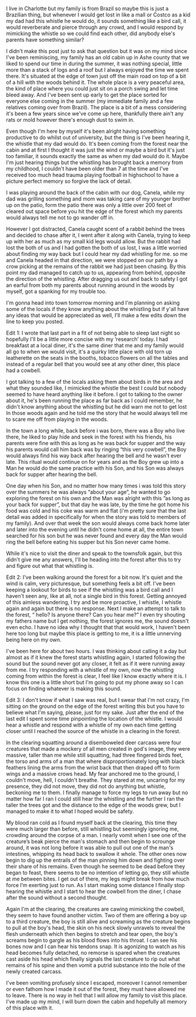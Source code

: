 I live in Charlotte but my family is from Brazil so maybe this is just a Brazilian thing, but whenever I would get lost in like a mall or Costco as a kid my dad had this whistle he would do, it sounds something like a bird call, it would reverberate and pierce through any crowd, and I would respond by mimicking the whistle so we could find each other, did anybody else's parents have something similar?

 I didn't make this post just to ask that question but it was on my mind since I've been reminiscing, my family has an old cabin up in Ashe county that we liked to spend our time in during the summer, it was nothing special, little more than a stack of logs and a roof but I always enjoyed the time we spent there. It's situated at the edge of town just off the main road on top of a bit of a hill with the woods behind it. The whole place is a very peaceful area, the kind of place where you could just sit on a porch swing and let time bleed away. And I've been sent up early to get the place sorted for everyone else coming in the summer (my immediate family and a few relatives coming over from Brazil). The place is a bit of a mess considering it's been a few years since we've come up here, thankfully there ain't any rats or mold however there's enough dust to swim in.

Even though I'm here by myself it's been alright having something productive to do whilst out of university, but the thing is I've been hearing it, the whistle that my dad would do. It's been coming from the forest near the cabin and at first I thought it was just the wind or maybe a bird but it's just too familiar, it sounds exactly the same as when my dad would do it. Maybe I'm just hearing things but the whistling has brought back a memory from my childhood, I couldn't have been older than 7 at the time and I've received too much head trauma playing football in highschool to have a picture perfect memory so forgive the lack of detail.

I was playing around the back of the cabin with our dog, Canela, while my dad was grilling something and mom was taking care of my younger brother up on the patio, form the patio there was only a little over 200 feet of cleared out space before you hit the edge of the forest which my parents would always tell me not to go wander off in. 

However I got distracted, Canela caught scent of a rabbit behind the trees and decided to chase after it, I went after it along with Canela, trying to keep up with her as much as my small kid legs would allow. But the rabbit had lost the both of us and I had gotten the both of us lost, I was a little worried about finding my way back but I could hear my dad whistling for me. so me and Canela headed in that direction, we were stopped on our path by a crow picking at the remains of the rabbit we had just been chasing. By this point my dad managed to catch up to us, appearing from behind, opposite the direction of the whistling. After dragging us out and back to safety I got an earful from both my parents about running around in the woods by myself, got a spanking for my trouble too.

I'm gonna head into town tomorrow morning and I'm planning on asking some of the locals if they know anything about the whistling but if y'all have any ideas that would be appreciated as well, I'll make a few edits down the line to keep you posted.

Edit 1: 
I wrote that last part in a fit of not being able to sleep last night so hopefully I'll be a little more concise with my ‘research’ today. I had breakfast at a local diner, it's the same diner that me and my family would all go to when we would visit, it's a quirky little place with old torn up leatherette on the seats in the booths, tobacco flowers on all the tables and instead of a regular bell that you would see at any other diner, this place had a cowbell. 

I got talking to a few of the locals asking them about birds in the area and what they sounded like, I mimicked the whistle the best I could but nobody seemed to have heard anything like it before. I got to talking to the owner about it, he's been running the place as far back as I could remember, he didn't know anything about the whistling but he did warn me not to get lost In those woods again and he told me the story that he would always tell me to scare me off from playing in the woods.

 In the town a long while, back before i was born, there was a Boy who live there, he liked to play hide and seek in the forest with his friends, his parents were fine with this as long as he was back for supper and the way his parents would call him back was by ringing “this very cowbell”, the Boy would always find his way back after hearing the bell and he wasn't ever late. This ritual would continue on for years and as the Boy grew up into a Man he would do the same practice with his Son, and his Son was always back for supper after hearing the bell. 

One day when his Son, and no matter how many times i was told this story over the summers he was always  “about your age”, he wanted to go exploring the forest on his own and the Man was alright with this ”as long as your back for supper”, but that day he was late, by the time he got home his food was cold and his coke was warm and flat (i'm pretty sure that the last detail was added in specifically for when the story was told to members of my family). And over that week the son would always come back home later and later into the evening until he didn't come home at all, the entire town searched for his son but he was never found and every day the Man would ring the bell before eating his supper but his Son never came home. 

While it's nice to visit the diner and speak to the townsfolk again, but this didn't give me any answers, I'll be heading into the forest after this to try and figure out what that whistling is.

Edit 2: 
  I've been walking around the forest for a bit now. It's quiet and the wind is calm, very picturesque, but something feels a bit off. I've been keeping a lookout for birds to see if the whistling was a bird call and I haven't seen any, like at all, not a single bird in this forest. Getting annoyed of this aimless wandering, I try and be more proactive, I whistle, I whistle again and again but there is no response. Next I make an  attempt to talk to the forest,
 “ hello? Is anyone there? Can you hear me?”
 I even try shouting my fathers name but I get nothing, the forest ignores me, the sound doesn't even echo. I have no idea why I thought that that would work, I haven't been here too long but maybe this place is getting to me, it is a little unnerving being here on my own. 

I've been here for about two hours. I was thinking about calling it a day but almost as if it knew the forest starts whistling again, I started following the sound but the sound never got any closer, it felt as if it were running away from me. I try responding with a whistle of my own, now the whistling coming from within the forest is clear, I feel like I know exactly where it is. I know this one is a little short but I'm going to put my phone away so I can focus on finding whatever is making this sound.
   
Edit 3: 
I don't know if what I saw was real, but I swear that I'm not crazy, I'm sitting on the ground on the edge of the forest writing this but you have to believe what I'm saying, please,  just for my sake. Just after the end of the last edit I spent some time pinpointing the location of the whistle. I would hear a whistle and respond with a whistle of my own each time getting closer until I reached the source of the whistle in a clearing in the forest.

In the clearing squatting around a disemboweled deer carcass were four creatures that made a mockery of all men created in god's image, they were massive, taller than me while still squatting, had three fingered birds feet, the torso and arms of a man that where disproportionately long with black feathers lining the arms from the wrist back that then draped off to form wings and a massive crows head. My fear anchored me to the ground, I couldn't move, hell, I couldn't breathe. They stared at me, uncaring for my presence, they did not move, they did not do anything but whistle, beckoning me to them. I finally manage to force my legs to run away but no matter how far I ran I could still hear the whistling and the further I ran the taller the trees got and the distance to the edge of the woods grew, but I managed to make it to what I hoped would be safety.

My blood ran cold as I found myself back at the clearing, this time they were much larger than before, still whistling but seemingly ignoring me, crowding around the corpse of a man. I nearly vomit when I see one of the creature’s beak pierce the man's stomach and then begin to scrounge around, it was not long before it was able to pull out one of the man's intestines, whipping its head back to swallow it whole. The other ones now begin to dig up the entrails of the man pinning him down and fighting over their share of his remains. Even though he seemed to be dead before they began to feast, there seems to be no intention of letting go, they still whistle at me between bites. I get out of there, my legs might break from how much force I’m exerting just to run. As I start making some distance I finally stop hearing the whistle and I start to hear the cowbell from the diner, I chase after the sound without a second thought.

Again I'm at the clearing, the creatures are cawing mimicking the cowbell, they seem to have found another victim. Two of them are offering a boy up to a third creature, the boy is still alive and screaming as the creature begins to pull at the boy's head, the skin on his neck slowly unravels to reveal the flesh underneath which then begins to stretch and tear open, the boy's screams begin to gargle as his blood flows into his throat. I can see his bones now and I can hear his tendons snap. It is agonizing to watch as his head becomes fully detached, no remorse is spared when the creatures cast aside his head which finally signals the last creature to rip out what remains of his spine and then vomit a putrid substance into the hole of the newly created carcass.     

I've been vomiting profusely since I escaped, moreover I cannot remember or even fathom how I made it out of the forest, they must have allowed me to leave. There is no way in hell that I will allow my family to visit this place. I've made up my mind, I will burn down the cabin and hopefully all memory of this place with it. 
 
